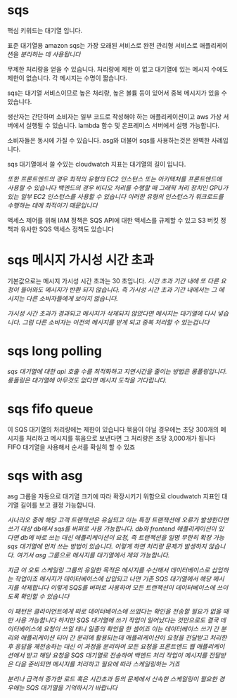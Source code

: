 # sqs

핵심 키워드는 대기열 입니다. 

표준 대기열용 amazon sqs는 가장 오래된 서비스로 완전 관리형 서비스로 애플리케이션을 *분리하는 데 사용됩니다*

무제한 처리량을 얻을 수 있습니다. 처리량에 제한 이 없고 대기열에 있는 메시지 수에도 제한이 없습니다. 각 메시지는 수명이 짧습니다. 

sqs는 대기열 서비스이므로 높은 처리량, 높은 볼륨 등이 있어서 중복 메시지가 있을 수 있습니다. 

생산자는 간단하며 소비자는 일부 코드로 작성해야 하는 애플리케이션이고 aws 가상 서버에서 실행될 수 있습니다. lambda 함수 및 온프레미스 서버에서 실행 가능합니다. 

소비자들은 동시에 가질 수 있습니다. asg와 더불어 sqs를 사용하는것은 완벽한 사례입니다.

sqs 대기열에서 쓸 수있는 cloudwatch 지표는 대기열의 길이 입니다. 

*또한 프론트엔드의 경우 최적의 유형의 EC2 인스턴스 또는 아키텍처를
프론트엔드에 사용할 수 있습니다 백엔드의 경우
비디오 처리를 수행할 때 그래픽 처리 장치인 GPU가 있는 일부
EC2 인스턴스를 사용할 수 있습니다
이러한 유형의 인스턴스가
워크로드를 수행하는 데에 최적이기 때문입니다*

액세스 제어를 위해 IAM 정책은
SQS API에 대한 액세스를 규제할 수 있고
S3 버킷 정책과 유사한
SQS 액세스 정책도 있습니다

# sqs 메시지 가시성 시간 초과 

기본값으로는 메시지 가시성 시간 초과는 30 초입니다. *시간 초과 기간 내에 또 다른 요청이 들어와도 메시지가 반환 되지 않습니다. 즉 가시성 시간 초과 기간 내에서는 그 메시지는 다른 소비자들에게 보이지 않습니다.* 

*가시성 시간 초과가 경과되고 메시지가 삭제되지 않았다면 메시지는 대기열에 다시 넣습니다. 그럼 다른 소비자는 이전의 메시지를 받게 되고 중복 처리할 수 있는겁니다*


# sqs long polling

*sqs 대기열에 대한 api 호출 수를 최적화하고 지연시간을 줄이는 방법은 롱폴링입니다. 
롱폴링은 대기열에 아무것도 없다면 메시지 도착을 기다립니다.* 

# sqs fifo queue

이 SQS 대기열의 처리량에는 제한이 있습니다
묶음이 아닐 경우에는 초당 300개의 메시지를 처리하고
메시지를 묶음으로 보낸다면
그 처리량은 초당 3,000개가 됩니다
FIFO 대기열을 사용해서 순서를 확실히 할 수 있죠

# sqs with asg

asg 그룹을 자동으로 대기열 크기에 따라 확장시키기 위함으로 cloudwatch 지표인 대기열 길이를 보고 결정 가능합니다. 

*시나리오 중에 해당 고객 트랜잭션은 유실되고 이는 특정 트랜잭션에 오류가 발생한다면 쓰기 대상 db에서 sqs를 버퍼로 사용 가능합니다. db와 frontend 애플리케이션이 있다면 db에 바로 쓰는 대신 애플리케이션이 요청, 즉 트랜잭션을 일명 무한히 확장 가능 sqs 대기열에 먼저 쓰는 방법이 있습니다. 이렇게 하면 처리량 문제가 발생하지 않습니다. 여기서 asg 그룹으로 메시지를 대기열에서 제외 가능합니다.*

*지금 이 오토 스케일링 그룹의 유일한 목적은 메시지를 수신해서
데이터베이스로 삽입하는 작업이죠
메시지가 데이터베이스에 삽입되고 나면
기존 SQS 대기열에서 해당 메시지를 삭제합니다
이렇게 SQS를 버퍼로 사용하여
모든 트랜잭션이 데이터베이스에 쓰이도록 확인할 수 있습니다*

*이 패턴은 클라이언트에게 따로 데이터베이스에
쓰였다는 확인을 전송할 필요가 없을 때만 사용 가능합니다
하지만 SQS 대기열에 쓰기 작업이 일어났다는 것만으로도
결국 데이터베이스에 요청이 쓰일 테니 일종의 확인을 한 셈이죠
이는 데이터베이스 쓰기 간 분리와 애플리케이션 티어 간 분리에 활용되는데
애플리케이션이 요청을 전달받고
처리한 후 응답을 재전송하는 대신
이 과정을 분리하여 모든 요청을
프론트엔드 웹 애플리케이션에서 받고 해당 요청을 SQS 대기열로 전송하여
백엔드 처리 작업이 메시지를 전달받은 다음
준비되면 메시지를 처리하고 필요에 따라 스케일링하는 거죠*

*분리나 급격히 증가한 로드 혹은 시간초과 등의 문제에서
신속한 스케일링이 필요한 경우에는
SQS 대기열을 기억하시기 바랍니다*
